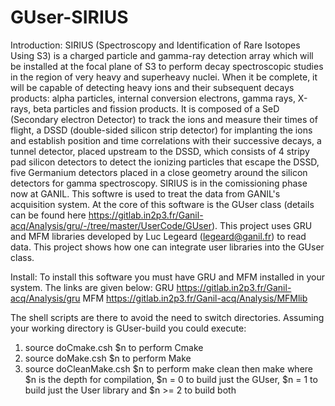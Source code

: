 # GUser-SIRIUS
Introduction:
SIRIUS (Spectroscopy and Identification of Rare Isotopes Using S3) is a charged particle and gamma-ray detection array which will be installed at the focal plane of S3 to perform decay spectroscopic studies in the region of very heavy and superheavy nuclei. When it be complete, it will be capable of detecting heavy ions and their subsequent decays products: alpha particles, internal conversion electrons, gamma rays, X-rays, beta particles and fission products. It is composed of a SeD (Secondary electron Detector) to track the ions and measure their times of flight, a DSSD (double-sided silicon strip detector) for implanting the ions and establish position and time correlations with their successive decays, a tunnel detector, placed upstream to the DSSD, which consists of 4 stripy pad silicon detectors to detect the ionizing particles that escape the DSSD, five Germanium detectors placed in a close geometry around the silicon detectors for gamma spectroscopy. SIRIUS is in the comissioning phase now at GANIL. This softwre is used to treat the data from GANIL's acquisition system. At the core of this software is the GUser class (details can be found here https://gitlab.in2p3.fr/Ganil-acq/Analysis/gru/-/tree/master/UserCode/GUser). This project uses GRU and MFM libraries developed by Luc Legeard (legeard@ganil.fr) to read data. This project shows how one can integrate user libraries into the GUser class.  

Install:
To install this software you must have GRU and MFM installed in your system. The links are given below:
GRU https://gitlab.in2p3.fr/Ganil-acq/Analysis/gru
MFM https://gitlab.in2p3.fr/Ganil-acq/Analysis/MFMlib

The shell scripts are there to avoid the need to switch directories. Assuming your working directory is GUser-build you could execute:

1. source doCmake.csh $n to perform Cmake
2. source doMake.csh $n to perform Make
3. source doCleanMake.csh $n to perform make clean then make
where $n is the depth for compilation, $n = 0 to build just the GUser, $n = 1 to build just the User library and $n >= 2 to build both
